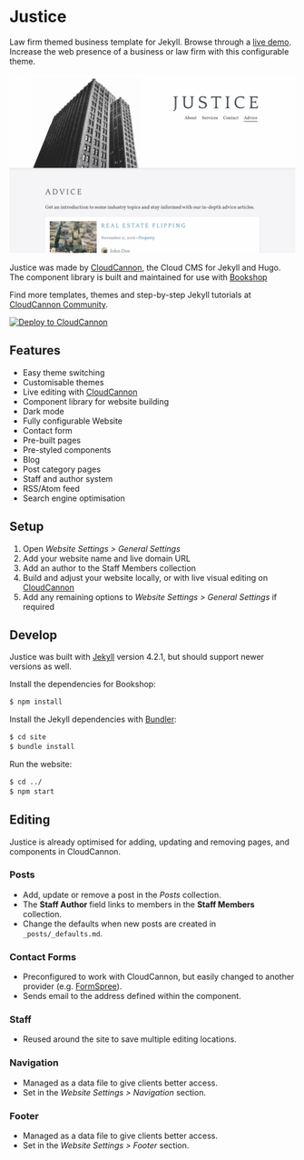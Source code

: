 # Justice

Law firm themed business template for Jekyll. Browse through a [live demo](https://simple-water.cloudvent.net/).
Increase the web presence of a business or law firm with this configurable theme.

![Justice template screenshot](site/images/_screenshot.png)

Justice was made by [CloudCannon](http://cloudcannon.com/), the Cloud CMS for Jekyll and Hugo.
The component library is built and maintained for use with [Bookshop](https://github.com/cloudcannon/bookshop/)

Find more templates, themes and step-by-step Jekyll tutorials at [CloudCannon Community](https://cloudcannon.com/community/).

[![Deploy to CloudCannon](https://buttons.cloudcannon.com/deploy.svg)](https://app.cloudcannon.com/register#sites/connect/github/CloudCannon/justice-jekyll-bookshop-template)

## Features

* Easy theme switching
* Customisable themes
* Live editing with [CloudCannon](http://cloudcannon.com/)
* Component library for website building
* Dark mode
* Fully configurable Website
* Contact form
* Pre-built pages
* Pre-styled components
* Blog
* Post category pages
* Staff and author system
* RSS/Atom feed
* Search engine optimisation

## Setup

1. Open *Website Settings > General Settings*
2. Add your website name and live domain URL
3. Add an author to the Staff Members collection
4. Build and adjust your website locally, or with live visual editing on [CloudCannon](https://app.cloudcannon.com/)
5. Add any remaining options to *Website Settings > General Settings* if required

## Develop

Justice was built with [Jekyll](http://jekyllrb.com/) version 4.2.1, but should support newer versions as well.

Install the dependencies for Bookshop:

~~~bash
$ npm install
~~~

Install the Jekyll dependencies with [Bundler](http://bundler.io/):

~~~bash
$ cd site
$ bundle install
~~~

Run the website:

~~~bash
$ cd ../
$ npm start
~~~

## Editing

Justice is already optimised for adding, updating and removing pages, and components in CloudCannon.

### Posts

* Add, update or remove a post in the *Posts* collection.
* The **Staff Author** field links to members in the **Staff Members** collection.
* Change the defaults when new posts are created in `_posts/_defaults.md`.

### Contact Forms

* Preconfigured to work with CloudCannon, but easily changed to another provider (e.g. [FormSpree](https://formspree.io/)).
* Sends email to the address defined within the component.

### Staff

* Reused around the site to save multiple editing locations.

### Navigation

* Managed as a data file to give clients better access.
* Set in the *Website Settings > Navigation* section.

### Footer

* Managed as a data file to give clients better access.
* Set in the *Website Settings > Footer* section.
